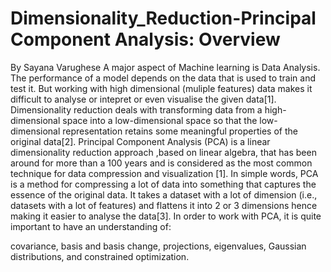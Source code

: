 # Dimensionality_Reduction-Principal Component Analysis: Overview
By Sayana Varughese
A major aspect of Machine learning is Data Analysis. The performance of a model depends on the data that is used to train and test it. But working with high dimensional (muliple features) data makes it difficult to analyse or intepret or even visualise the given data[1]. Dimensionality reduction deals with transforming data from a high-dimensional space into a low-dimensional space so that the low-dimensional representation retains some meaningful properties of the original data[2]. Principal Component Analysis (PCA) is a linear dimensionality reduction approach ,based on linear algebra, that has been around for more than a 100 years and is considered as the most common technique for data compression and visualization [1]. In simple words, PCA is a method for compressing a lot of data into something that captures the essence of the original data. It takes a dataset with a lot of dimension (i.e., datasets with a lot of features) and flattens it into 2 or 3 dimensions hence making it easier to analyse the data[3]. In order to work with PCA, it is quite important to have an understanding of:

covariance,
basis and basis change,
projections,
eigenvalues,
Gaussian distributions, and
constrained optimization.
